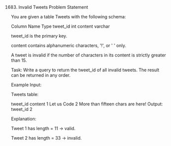 1683. Invalid Tweets
Problem Statement

You are given a table Tweets with the following schema:

Column Name	Type
tweet_id	int
content	varchar

tweet_id is the primary key.

content contains alphanumeric characters, '!', or ' ' only.

A tweet is invalid if the number of characters in its content is strictly greater than 15.

Task:
Write a query to return the tweet_id of all invalid tweets.
The result can be returned in any order.

Example
Input:

Tweets table:

tweet_id	content
1	Let us Code
2	More than fifteen chars are here!
Output:
tweet_id
2

Explanation:

Tweet 1 has length = 11 → valid.

Tweet 2 has length = 33 → invalid.